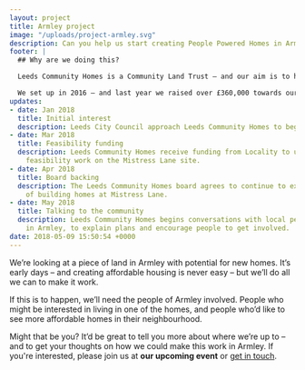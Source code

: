 ```yaml
---
layout: project
title: Armley project
image: "/uploads/project-armley.svg"
description: Can you help us start creating People Powered Homes in Armley?
footer: |
  ## Why are we doing this?

  Leeds Community Homes is a Community Land Trust – and our aim is to help to create permanently affordable homes to rent and buy in Leeds.

  We set up in 2016 – and last year we raised over £360,000 towards our first sixteen homes.  We’ve got big ambitions to build many more.
updates:
- date: Jan 2018
  title: Initial interest
  description: Leeds City Council approach Leeds Community Homes to begin conversations about a piece of land they own on Mistress Lane in Armley.
- date: Mar 2018
  title: Feasibility funding
  description: Leeds Community Homes receive funding from Locality to undertake initial
    feasibility work on the Mistress Lane site.
- date: Apr 2018
  title: Board backing
  description: The Leeds Community Homes board agrees to continue to explore the possibility
    of building homes at Mistress Lane.
- date: May 2018
  title: Talking to the community
  description: Leeds Community Homes begins conversations with local people and organisations
    in Armley, to explain plans and encourage people to get involved.
date: 2018-05-09 15:50:54 +0000
---
```

We’re looking at a piece of land in Armley with potential for new homes.  It’s early days – and creating affordable housing is never easy – but we’ll do all we can to make it work.

If this is to happen, we’ll need the people of Armley involved. People who might be interested in living in one of the homes, and people who’d like to see more affordable homes in their neighbourhood.

Might that be you?  It’d be great to tell you more about where we’re up to – and to get your thoughts on how we could make this work in Armley. If you're interested, please join us at **our upcoming event** or [get in touch](mailto:armley@leedscommunityhomes.org.uk).
